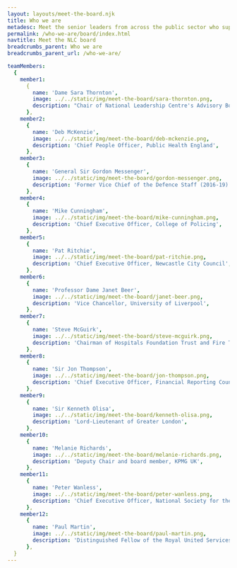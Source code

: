 ```yaml
---
layout: layouts/meet-the-board.njk
title: Who we are
metadesc: Meet the senior leaders from across the public sector who support our work at the National Leadership Centre.
permalink: /who-we-are/board/index.html
navtitle: Meet the NLC board
breadcrumbs_parent: Who we are
breadcrumbs_parent_url: /who-we-are/

teamMembers:
  {
    member1:
      {
        name: 'Dame Sara Thornton',
        image: ../../static/img/meet-the-board/sara-thornton.png,
        description: "Chair of National Leadership Centre's Advisory Board, Independent Anti-Slavery Commissioner",
      },
    member2:
      {
        name: 'Deb McKenzie',
        image: ../../static/img/meet-the-board/deb-mckenzie.png,
        description: 'Chief People Officer, Public Health England',
      },
    member3:
      {
        name: 'General Sir Gordon Messenger',
        image: ../../static/img/meet-the-board/gordon-messenger.png,
        description: 'Former Vice Chief of the Defence Staff (2016-19)',
      },
    member4:
      {
        name: 'Mike Cunningham',
        image: ../../static/img/meet-the-board/mike-cunningham.png,
        description: 'Chief Executive Officer, College of Policing',
      },
    member5:
      {
        name: 'Pat Ritchie',
        image: ../../static/img/meet-the-board/pat-ritchie.png,
        description: 'Chief Executive Officer, Newcastle City Council',
      },
    member6:
      {
        name: 'Professor Dame Janet Beer',
        image: ../../static/img/meet-the-board/janet-beer.png,
        description: 'Vice Chancellor, University of Liverpool',
      },
    member7:
      {
        name: 'Steve McGuirk',
        image: ../../static/img/meet-the-board/steve-mcguirk.png,
        description: 'Chairman of Hospitals Foundation Trust and Fire Training Trust',
      },
    member8:
      {
        name: 'Sir Jon Thompson',
        image: ../../static/img/meet-the-board/jon-thompson.png,
        description: 'Chief Executive Officer, Financial Reporting Council',
      },
    member9:
      {
        name: 'Sir Kenneth Olisa',
        image: ../../static/img/meet-the-board/kenneth-olisa.png,
        description: 'Lord-Lieutenant of Greater London',
      },
    member10:
      {
        name: 'Melanie Richards',
        image: ../../static/img/meet-the-board/melanie-richards.png,
        description: 'Deputy Chair and board member, KPMG UK',
      },
    member11:
      {
        name: 'Peter Wanless',
        image: ../../static/img/meet-the-board/peter-wanless.png,
        description: 'Chief Executive Officer, National Society for the Prevention of Cruelty to Children',
      },
    member12:
      {
        name: 'Paul Martin',
        image: ../../static/img/meet-the-board/paul-martin.png,
        description: 'Distinguished Fellow of the Royal United Services Institute for Defence and Security Studies',
      },
  }
---
```

